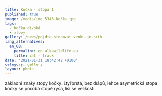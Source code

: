 ```yaml
---
title: Kočka - stopa 1
published: true
image: /media/img_5343-kočka.jpg
tags:
  - kočka divoká
  - stopy
gallery: /news/pojďte-stopovat-venku-je-sníh
lang_alternatives:
  en_GB:
    permalink: en.alkawildlife.eu
    title: cat - track
date: '2021-01-31 18:42:42 +0100'
category: gallery
layout: photo
---
```

základní znaky stopy kočky: čtyřprstá, bez drápů, lehce asymetrická
stopa kočky se podobá stopě rysa, liší se velikostí
